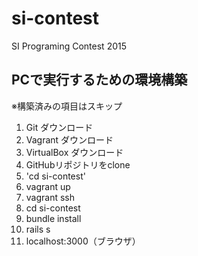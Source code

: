 # si-contest
SI Programing Contest 2015

## PCで実行するための環境構築
※構築済みの項目はスキップ

1. Git ダウンロード
2. Vagrant ダウンロード
3. VirtualBox ダウンロード
4. GitHubリポジトリをclone
5. 'cd si-contest'
6. vagrant up
7. vagrant ssh
8. cd si-contest
9. bundle install
10. rails s
11. localhost:3000（ブラウザ）
